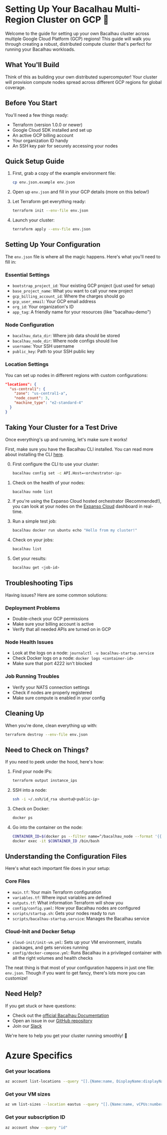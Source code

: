 # Setting Up Your Bacalhau Multi-Region Cluster on GCP 🚀

Welcome to the guide for setting up your own Bacalhau cluster across multiple Google Cloud Platform (GCP) regions! This guide will walk you through creating a robust, distributed compute cluster that's perfect for running your Bacalhau workloads.

## What You'll Build

Think of this as building your own distributed supercomputer! Your cluster will provision compute nodes spread across different GCP regions for global coverage.

## Before You Start

You'll need a few things ready:
- Terraform (version 1.0.0 or newer)
- Google Cloud SDK installed and set up
- An active GCP billing account
- Your organization ID handy
- An SSH key pair for securely accessing your nodes

## Quick Setup Guide

1. First, grab a copy of the example environment file:
   ```bash
   cp env.json.example env.json
   ```

2. Open up `env.json` and fill in your GCP details (more on this below!)

3. Let Terraform get everything ready:
   ```bash
   terraform init --env-file env.json
   ```

4. Launch your cluster:
   ```bash
   terraform apply --env-file env.json
   ```

## Setting Up Your Configuration

The `env.json` file is where all the magic happens. Here's what you'll need to fill in:

### Essential Settings
- `bootstrap_project_id`: Your existing GCP project (just used for setup)
- `base_project_name`: What you want to call your new project
- `gcp_billing_account_id`: Where the charges should go
- `gcp_user_email`: Your GCP email address
- `org_id`: Your organization's ID
- `app_tag`: A friendly name for your resources (like "bacalhau-demo")

### Node Configuration
- `bacalhau_data_dir`: Where job data should be stored
- `bacalhau_node_dir`: Where node configs should live
- `username`: Your SSH username
- `public_key`: Path to your SSH public key

### Location Settings
You can set up nodes in different regions with custom configurations:
```json
"locations": {
  "us-central1": {
    "zone": "us-central1-a",
    "node_count": 3,
    "machine_type": "e2-standard-4"
  }
}
```

## Taking Your Cluster for a Test Drive

Once everything's up and running, let's make sure it works!

First, make sure you have the Bacalhau CLI installed. You can read more about installing the CLI [here](https://docs.bacalhau.org/getting-started/installation).

0. First configure the CLI to use your cluster:
   ```bash
   bacalhau config set -c API.Host=<orchestrator-ip>
   ```

1. Check on the health of your nodes:
   ```bash
   bacalhau node list
   ```

2. If you're using the Expanso Cloud hosted orchestrator (Recommended!), you can look at your nodes on the [Expanso Cloud](https://cloud.expanso.io/networks/) dashboard in real-time.

3. Run a simple test job:
   ```bash
   bacalhau docker run ubuntu echo "Hello from my cluster!" 
   ```

4. Check on your jobs:
   ```bash
   bacalhau list
   ```

5. Get your results:
   ```bash
   bacalhau get <job-id>
   ```

## Troubleshooting Tips

Having issues? Here are some common solutions:

### Deployment Problems
- Double-check your GCP permissions
- Make sure your billing account is active
- Verify that all needed APIs are turned on in GCP

### Node Health Issues
- Look at the logs on a node: `journalctl -u bacalhau-startup.service`
- Check Docker logs on a node: `docker logs <container-id>`
- Make sure that port 4222 isn't blocked

### Job Running Troubles
- Verify your NATS connection settings
- Check if nodes are properly registered
- Make sure compute is enabled in your config

## Cleaning Up

When you're done, clean everything up with:
```bash
terraform destroy --env-file env.json
```

## Need to Check on Things?

If you need to peek under the hood, here's how:

1. Find your node IPs:
   ```bash
   terraform output instance_ips
   ```

2. SSH into a node:
   ```bash
   ssh -i ~/.ssh/id_rsa ubuntu@<public-ip>
   ```

3. Check on Docker:
   ```bash
   docker ps
   ```

4. Go into the container on the node:
   ```bash
   CONTAINER_ID=$(docker ps --filter name=^/bacalhau_node --format '{{.ID}}' | head -n1)
   docker exec -it $CONTAINER_ID /bin/bash
   ```

## Understanding the Configuration Files

Here's what each important file does in your setup:

### Core Files
- `main.tf`: Your main Terraform configuration
- `variables.tf`: Where input variables are defined
- `outputs.tf`: What information Terraform will show you
- `config/config.yaml`: How your Bacalhau nodes are configured
- `scripts/startup.sh`: Gets your nodes ready to run
- `scripts/bacalhau-startup.service`: Manages the Bacalhau service

### Cloud-Init and Docker Setup
- `cloud-init/init-vm.yml`: Sets up your VM environment, installs packages, and gets services running
- `config/docker-compose.yml`: Runs Bacalhau in a privileged container with all the right volumes and health checks

The neat thing is that most of your configuration happens in just one file: `env.json`. Though if you want to get fancy, there's lots more you can customize! 

## Need Help?

If you get stuck or have questions:
- Check out the [official Bacalhau Documentation](https://docs.bacalhau.org/)
- Open an issue in our [GitHub repository](https://github.com/bacalhau-project/bacalhau)
- Join our [Slack](https://bit.ly/bacalhau-project-slack)

We're here to help you get your cluster running smoothly! 🌟


# Azure Specifics 

### Get your locations
```bash
az account list-locations --query "[].{Name:name, DisplayName:displayName}" -o table
```

### Get your VM sizes
```bash
az vm list-sizes --location eastus --query "[].{Name:name, vCPUs:numberOfCores, MemoryGB:memoryInMb, GPUs:gpus}" --output table
```

### Get your subscription ID
```bash
az account show --query "id"
```